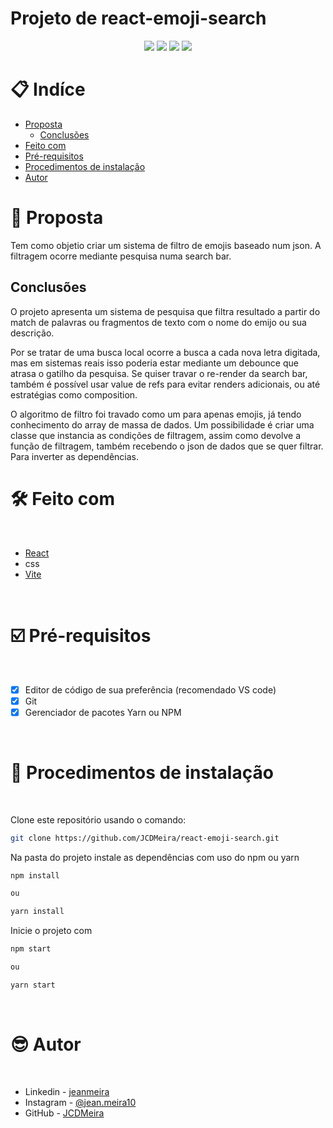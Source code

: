 # Projeto de react-emoji-search

<p align="center">
  <image
  src="https://img.shields.io/github/languages/count/JCDMeira/react-emoji-search"
  />
  <image
  src="https://img.shields.io/github/languages/top/JCDMeira/react-emoji-search"
  />
  <image
  src="https://img.shields.io/github/last-commit/JCDMeira/react-emoji-search"
  />
  <image
  src="https://img.shields.io/github/watchers/JCDMeira/react-emoji-search?style=social"
  />
</p>

# 📋 Indíce

- [Proposta](#id01)
  - [Conclusões](#id01.01)
- [Feito com](#id04)
- [Pré-requisitos](#id05)
- [Procedimentos de instalação](#id06)
- [Autor](#id07)

# 🚀 Proposta <a name="id01"></a>

Tem como objetio criar um sistema de filtro de emojis baseado num json. A filtragem ocorre mediante pesquisa numa search bar.

## Conclusões <a name="id01.01"></a>

O projeto apresenta um sistema de pesquisa que filtra resultado a partir do match de palavras ou fragmentos de texto com o nome do emijo ou sua descrição.

Por se tratar de uma busca local ocorre a busca a cada nova letra digitada, mas em sistemas reais isso poderia estar mediante um debounce que atrasa o gatilho da pesquisa. Se quiser travar o re-render da search bar, também é possível usar value de refs para evitar renders adicionais, ou até estratégias como composition.

O algoritmo de filtro foi travado como um para apenas emojis, já tendo conhecimento do array de massa de dados. Um possibilidade é criar uma classe que instancia as condições de filtragem, assim como devolve a função de filtragem, também recebendo o json de dados que se quer filtrar. Para inverter as dependências.

# 🛠 Feito com <a name="id04"></a>

<br />

- [React](https://reactjs.org/)
- css
- [Vite](https://vitejs.dev)

<br />

# ☑️ Pré-requisitos <a name="id05"></a>

<br />

- [x] Editor de código de sua preferência (recomendado VS code)
- [x] Git
- [x] Gerenciador de pacotes Yarn ou NPM

<br />

# 📝 Procedimentos de instalação <a name="id06"></a>

<br />

Clone este repositório usando o comando:

```bash
git clone https://github.com/JCDMeira/react-emoji-search.git
```

Na pasta do projeto instale as dependências com uso do npm ou yarn

```bash
npm install

ou

yarn install
```

Inicie o projeto com

```bash
npm start

ou

yarn start
```

<br />

# :sunglasses: Autor <a name="id07"></a>

<br />

- Linkedin - [jeanmeira](https://www.linkedin.com/in/jeanmeira/)
- Instagram - [@jean.meira10](https://www.instagram.com/jean.meira10/)
- GitHub - [JCDMeira](https://github.com/JCDMeira)
